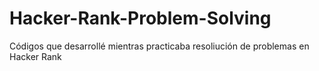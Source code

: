 # Hacker-Rank-Problem-Solving
Códigos que desarrollé mientras practicaba resoliución de problemas en Hacker Rank
